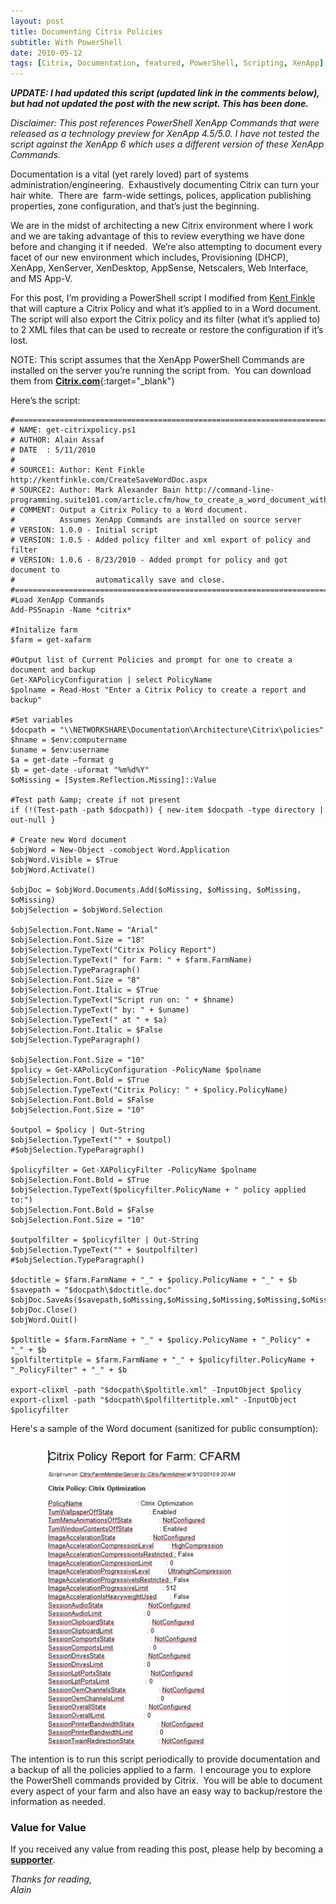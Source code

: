 ```yaml
---
layout: post
title: Documenting Citrix Policies
subtitle: With PowerShell
date: 2010-05-12
tags: [Citrix, Documentation, featured, PowerShell, Scripting, XenApp]
---
```

<em><strong>UPDATE: I had updated this script (updated link in the comments below), but had not updated the post with the new script. This has been done.</strong></em>

<em>Disclaimer: This post references PowerShell XenApp Commands that were released as a technology preview for XenApp 4.5/5.0. I have not tested the script against the XenApp 6 which uses a different version of these XenApp Commands.
</em>

Documentation is a vital (yet rarely loved) part of systems administration/engineering.  Exhaustively documenting Citrix can turn your hair white.  There are  farm-wide settings, polices, application publishing properties, zone configuration, and that’s just the beginning.

We are in the midst of architecting a new Citrix environment where I work and we are taking advantage of this to review everything we have done before and changing it if needed.  We’re also attempting to document every facet of our new environment which includes, Provisioning (DHCP), XenApp, XenServer, XenDesktop, AppSense, Netscalers, Web Interface, and MS App-V.

For this post, I’m providing a PowerShell script I modified from <a href="https://web.archive.org/web/20120121065812/http://kentfinkle.com:80/default.aspx" target="_blank">Kent Finkle</a> that will capture a Citrix Policy and what it’s applied to in a Word document.  The script will also export the Citrix policy and its filter (what it’s applied to) to 2 XML files that can be used to recreate or restore the configuration if it’s lost.

NOTE: This script assumes that the XenApp PowerShell Commands are installed on the server you’re running the script from.  You can download them from [**Citrix.com**](https://www.citrix.com){:target="_blank"}

Here’s the script:

```posh
#============================================================================
# NAME: get-citrixpolicy.ps1
# AUTHOR: Alain Assaf
# DATE  : 5/11/2010
#
# SOURCE1: Author: Kent Finkle http://kentfinkle.com/CreateSaveWordDoc.aspx
# SOURCE2: Author: Mark Alexander Bain http://command-line-programming.suite101.com/article.cfm/how_to_create_a_word_document_with_powershell
# COMMENT: Output a Citrix Policy to a Word document.
#          Assumes XenApp Commands are installed on source server
# VERSION: 1.0.0 - Initial script
# VERSION: 1.0.5 - Added policy filter and xml export of policy and filter
# VERSION: 1.0.6 - 8/23/2010 - Added prompt for policy and got document to
#                  automatically save and close.
#============================================================================
#Load XenApp Commands
Add-PSSnapin -Name *citrix*

#Initalize farm
$farm = get-xafarm

#Output list of Current Policies and prompt for one to create a document and backup
Get-XAPolicyConfiguration | select PolicyName
$polname = Read-Host "Enter a Citrix Policy to create a report and backup"

#Set variables
$docpath = "\\NETWORKSHARE\Documentation\Architecture\Citrix\policies"
$hname = $env:computername
$uname = $env:username
$a = get-date –format g
$b = get-date -uformat "%m%d%Y"
$oMissing = [System.Reflection.Missing]::Value

#Test path &amp; create if not present
if (!(Test-path -path $docpath)) { new-item $docpath -type directory | out-null }

# Create new Word document
$objWord = New-Object -comobject Word.Application
$objWord.Visible = $True
$objWord.Activate()

$objDoc = $objWord.Documents.Add($oMissing, $oMissing, $oMissing, $oMissing)
$objSelection = $objWord.Selection

$objSelection.Font.Name = "Arial"
$objSelection.Font.Size = "18"
$objSelection.TypeText("Citrix Policy Report")
$objSelection.TypeText(" for Farm: " + $farm.FarmName)
$objSelection.TypeParagraph()
$objSelection.Font.Size = "8"
$objSelection.Font.Italic = $True
$objSelection.TypeText("Script run on: " + $hname)
$objSelection.TypeText(" by: " + $uname)
$objSelection.TypeText(" at " + $a)
$objSelection.Font.Italic = $False
$objSelection.TypeParagraph()

$objSelection.Font.Size = "10"
$policy = Get-XAPolicyConfiguration -PolicyName $polname
$objSelection.Font.Bold = $True
$objSelection.TypeText("Citrix Policy: " + $policy.PolicyName)
$objSelection.Font.Bold = $False
$objSelection.Font.Size = "10"

$outpol = $policy | Out-String
$objSelection.TypeText("" + $outpol)
#$objSelection.TypeParagraph()

$policyfilter = Get-XAPolicyFilter -PolicyName $polname
$objSelection.Font.Bold = $True
$objSelection.TypeText($policyfilter.PolicyName + " policy applied to:")
$objSelection.Font.Bold = $False
$objSelection.Font.Size = "10"

$outpolfilter = $policyfilter | Out-String
$objSelection.TypeText("" + $outpolfilter)
#$objSelection.TypeParagraph()

$doctitle = $farm.FarmName + "_" + $policy.PolicyName + "_" + $b
$savepath = "$docpath\$doctitle.doc"
$objDoc.SaveAs($savepath,$oMissing,$oMissing,$oMissing,$oMissing,$oMissing,$oMissing,$oMissing,$oMissing,$oMissing,$oMissing)
$objDoc.Close()
$objWord.Quit()

$poltitle = $farm.FarmName + "_" + $policy.PolicyName + "_Policy" + "_" + $b
$polfiltertitple = $farm.FarmName + "_" + $policyfilter.PolicyName + "_PolicyFilter" + "_" + $b

export-clixml -path "$docpath\$poltitle.xml" -InputObject $policy
export-clixml -path "$docpath\$polfiltertitple.xml" -InputObject $policyfilter
```

Here's a sample of the Word document (sanitized for public consumption):

<img 
    style="display: block; 
           margin-left: auto;
           margin-right: auto;"
    src="/assets/img/documenting-citrix-policies/image.png" width="408" height="484" alt="image">

The intention is to run this script periodically to provide documentation and a backup of all the policies applied to a farm.  I encourage you to explore the PowerShell commands provided by Citrix.  You will be able to document every aspect of your farm and also have an easy way to backup/restore the information as needed.

### Value for Value
If you received any value from reading this post, please help by becoming a [**supporter**](https://www.paypal.com/donate?hosted_button_id=73HNLGA2SGLLU).

*Thanks for reading,*  
*Alain*
